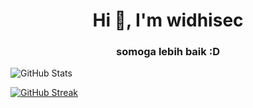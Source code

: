 <h1 align="center">Hi 👋, I'm widhisec</h1>
<h3 align="center">somoga lebih baik :D</h3>


![GitHub Stats](https://github-readme-stats.vercel.app/api?username=widhisec&count_private=true&show_icons=true&include_all_commits=true&theme=dracula)

[![GitHub Streak](https://github-readme-streak-stats.herokuapp.com/?user=DenverCoder1)](https://git.io/streak-stats)

